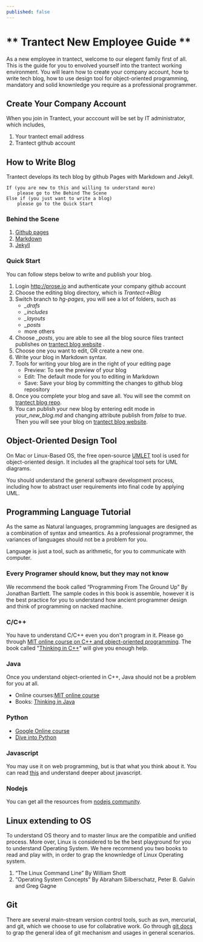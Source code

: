 ```yaml
---
published: false
---
```


# ** Trantect New Employee Guide ** #

As a new employee in trantect, welcome to our elegent family first of all. This is the guide for you to envolved yourself into the trantect working environment. You will learn how to create your company account, how to write tech blog, how to use design tool for object-oriented programming, mandatory and solid knownledge you require as a professional programmer.

## Create Your Company Account ##
When you join in Trantect, your acccount will be set by IT administrator, which includes, 
1. Your trantect email address
2. Trantect github account

## How to Write Blog ##
Trantect develops its tech blog by github Pages with Markdown and Jekyll.

	If (you are new to this and willing to understand more) 
		please go to the Behind The Scene 
	Else if (you just want to write a blog)
    	please go to the Quick Start

### Behind the Scene ###
1. [Github pages](https://pages.github.com)
2. [Markdown](https://help.github.com/articles/markdown-basics)
3. [Jekyll](http://jekyllrb.com)

### Quick Start ###
You can follow steps below to write and publish your blog.
1. Login http://prose.io and authenticate your company github account
2. Choose the editing blog directory, which is *Trantect->Blog*
3. Switch branch to *hg-pages*, you will see a lot of folders, such as
	- *\_drafs*
	- *\_includes*
	- *\_layouts*
	- *\_posts*
	- more others
4. Choose *\_posts*, you are able to see all the blog source files trantect publishes on [trantect blog website](http://blog.trantect.com) .
5. Choose one you want to edit, OR create a new one.
6. Write your blog in Markdown syntax.
7. Tools for writing your blog are in the right of your editing page
	- Preview: To see the preview of your blog
	- Edit: The default mode for you to editing in Markdown
	- Save: Save your blog by committing the changes to github blog repository
8. Once you complete your blog and save all. You will see the commit on 
[trantect blog repo](https://github.com/Trantect/blog/tree/gh-pages/_posts). 
9. You can publish your new blog by entering edit mode in *your_new_blog.md* and changing attribute publish from *false* to *true*. Then you will see your blog on [trantect blog website](http://blog.trantect.com). 

## Object-Oriented Design Tool ##

On Mac or Linux-Based OS, the free open-source [UMLET](http://www.umlet.com) tool is used for object-oriented design. It includes all the graphical tool sets for UML diagrams.

You should understand the general software development process, including how to abstract user requirements into final code by applying UML. 

## Programming Language Tutorial ##

As the same as Natural languages, programming languages are designed as a combination of syntax and smeantics. As a professional programmer, the variances of languages should not be a problem for you.

Language is just a tool, such as arithmetic, for you to communicate with computer.

### Every Programer should know, but they may not know ###
We recommend the book called “Programming From The Ground Up” By Jonathan Bartlett. The sample codes in this book is assemble, however it is the best practice for you to understand how ancient programmer design and think of programming on nacked machine.

### C/C++ ###
You have to understand C/C++ even you don't program in it. Please go through [MIT online course on C++ and object-oriented programming](http://ocw.mit.edu/courses/electrical-engineering-and-computer-science/6-088-introduction-to-c-memory-management-and-c-object-oriented-programming-january-iap-2010/index.htm). The book called "[Thinking in C++](http://www.amazon.com/Thinking-Introduction-Standard-Volume-Edition/dp/0139798099)" will give you enough help.

### Java ###
Once you understand object-oriented in C++, Java should not be a problem for you at all.
- Online courses:[MIT online course](http://ocw.mit.edu/courses/electrical-engineering-and-computer-science/6-092-introduction-to-programming-in-java-january-iap-2010/index.htm)
- Books: [Thinking in Java](http://www.amazon.com/Thinking-Java-Edition-Bruce-Eckel/dp/0131872486)

### Python ###
- [Google Online course](https://developers.google.com/edu/python/?csw=1)
- [Dive into Python](http://www.diveintopython3.net)

### Javascript ###
You may use it on web programming, but is that what you think about it. You can read [this](https://github.com/PhoenixAndMachine/JS-Intro/wiki) and understand deeper about javascript.

### Nodejs ###
You can get all the resources from [nodejs community](http://nodejs.org).

## Linux extending to OS ##

To understand OS theory and to master linux are the compatible and unified process. More over, Linux is considered to be the best playground for you to understand Operating System. We here recommend you two books to read and play with, in order to grap the knownledge of Linux Operating system.
1. “The Linux Command Line” By William Shott
2. “Operating System Concepts” By Abraham Silberschatz, Peter B. Galvin and Greg Gagne

## Git ##

There are several main-stream version control tools, such as svn, mercurial, and git, which we choose to use for collabrative work.
Go through [git docs](http://git-scm.com/documentation) to grap the general idea of git mechanism and usages in general scenarios.







